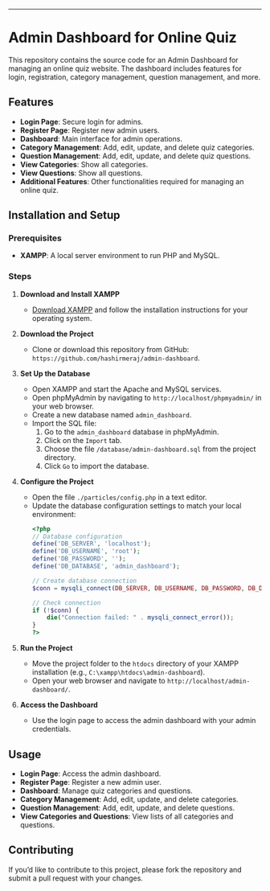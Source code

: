 ---

# Admin Dashboard for Online Quiz

This repository contains the source code for an Admin Dashboard for managing an online quiz website. The dashboard includes features for login, registration, category management, question management, and more.

## Features

- **Login Page**: Secure login for admins.
- **Register Page**: Register new admin users.
- **Dashboard**: Main interface for admin operations.
- **Category Management**: Add, edit, update, and delete quiz categories.
- **Question Management**: Add, edit, update, and delete quiz questions.
- **View Categories**: Show all categories.
- **View Questions**: Show all questions.
- **Additional Features**: Other functionalities required for managing an online quiz.

## Installation and Setup

### Prerequisites

- **XAMPP**: A local server environment to run PHP and MySQL.

### Steps

1. **Download and Install XAMPP**

   - [Download XAMPP](https://www.apachefriends.org/index.html) and follow the installation instructions for your operating system.

2. **Download the Project**

   - Clone or download this repository from GitHub: `https://github.com/hashirmeraj/admin-dashboard`.

3. **Set Up the Database**

   - Open XAMPP and start the Apache and MySQL services.
   - Open phpMyAdmin by navigating to `http://localhost/phpmyadmin/` in your web browser.
   - Create a new database named `admin_dashboard`.
   - Import the SQL file:
     1. Go to the `admin_dashboard` database in phpMyAdmin.
     2. Click on the `Import` tab.
     3. Choose the file `/database/admin-dashboard.sql` from the project directory.
     4. Click `Go` to import the database.

4. **Configure the Project**

   - Open the file `./particles/config.php` in a text editor.
   - Update the database configuration settings to match your local environment:
     ```php
     <?php
     // Database configuration
     define('DB_SERVER', 'localhost');
     define('DB_USERNAME', 'root');
     define('DB_PASSWORD', '');
     define('DB_DATABASE', 'admin_dashboard');

     // Create database connection
     $conn = mysqli_connect(DB_SERVER, DB_USERNAME, DB_PASSWORD, DB_DATABASE);

     // Check connection
     if (!$conn) {
         die("Connection failed: " . mysqli_connect_error());
     }
     ?>
     ```

5. **Run the Project**

   - Move the project folder to the `htdocs` directory of your XAMPP installation (e.g., `C:\xampp\htdocs\admin-dashboard`).
   - Open your web browser and navigate to `http://localhost/admin-dashboard/`.

6. **Access the Dashboard**

   - Use the login page to access the admin dashboard with your admin credentials.

## Usage

- **Login Page**: Access the admin dashboard.
- **Register Page**: Register a new admin user.
- **Dashboard**: Manage quiz categories and questions.
- **Category Management**: Add, edit, update, and delete categories.
- **Question Management**: Add, edit, update, and delete questions.
- **View Categories and Questions**: View lists of all categories and questions.

## Contributing

If you’d like to contribute to this project, please fork the repository and submit a pull request with your changes.
